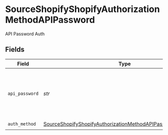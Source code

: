 # SourceShopifyShopifyAuthorizationMethodAPIPassword

API Password Auth


## Fields

| Field                                                                                                                                               | Type                                                                                                                                                | Required                                                                                                                                            | Description                                                                                                                                         |
| --------------------------------------------------------------------------------------------------------------------------------------------------- | --------------------------------------------------------------------------------------------------------------------------------------------------- | --------------------------------------------------------------------------------------------------------------------------------------------------- | --------------------------------------------------------------------------------------------------------------------------------------------------- |
| `api_password`                                                                                                                                      | *str*                                                                                                                                               | :heavy_check_mark:                                                                                                                                  | The API Password for your private application in the `Shopify` store.                                                                               |
| `auth_method`                                                                                                                                       | [SourceShopifyShopifyAuthorizationMethodAPIPasswordAuthMethod](../../models/shared/sourceshopifyshopifyauthorizationmethodapipasswordauthmethod.md) | :heavy_check_mark:                                                                                                                                  | N/A                                                                                                                                                 |